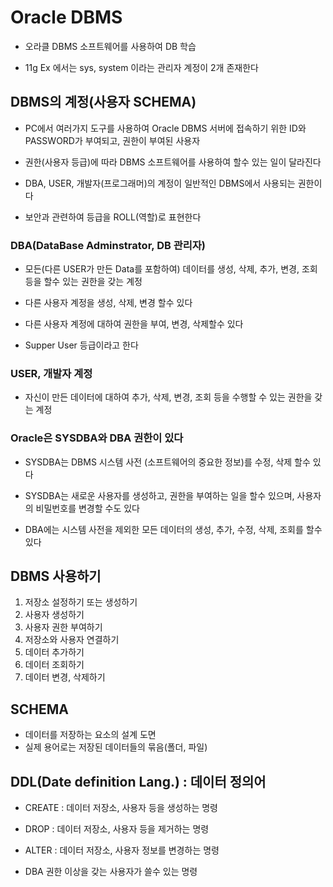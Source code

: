 # Oracle DBMS
* 오라클 DBMS 소프트웨어를 사용하여 DB 학습

* 11g Ex 에서는 sys, system 이라는 관리자 계정이
	2개 존재한다

## DBMS의 계정(사용자 SCHEMA)
* PC에서 여러가지 도구를 사용하여 Oracle DBMS 서버에
	접속하기 위한 ID와 PASSWORD가 부여되고,
	권한이 부여된 사용자 

* 권한(사용자 등급)에 따라 DBMS 소프트웨어를 사용하여
	할수 있는 일이 달라진다

* DBA, USER, 개발자(프로그래머)의 계정이 
	일반적인 DBMS에서 사용되는 권한이다 

* 보안과 관련하여 등급을 ROLL(역할)로 표현한다

### DBA(DataBase Adminstrator, DB 관리자)
* 모든(다른 USER가 만든 Data를 포함하여) 
	데이터를 생성, 삭제, 추가, 변경, 조회 등을 
	할수 있는 권한을 갖는 계정

* 다른 사용자 계정을 생성, 삭제, 변경 할수 있다 

* 다른 사용자 계정에 대하여 권한을 부여, 변경, 삭제할수 있다

* Supper User 등급이라고 한다 

### USER, 개발자 계정
* 자신이 만든 데이터에 대하여 추가, 삭제, 변경, 조회 등을
	수행할 수 있는 권한을 갖는 계정

### Oracle은 SYSDBA와 DBA 권한이 있다
* SYSDBA는 DBMS 시스템 사전 (소프트웨어의 중요한 정보)를 
	수정, 삭제 할수 있다 

* SYSDBA는 새로운 사용자를 생성하고, 권한을 부여하는
	일을 할수 있으며, 사용자의 비밀번호를 변경할 수도 있다

* DBA에는 시스템 사전을 제외한 모든 데이터의 생성, 추가, 
	수정, 삭제, 조회를 할수 있다 

## DBMS 사용하기
1. 저장소 설정하기 또는 생성하기
2. 사용자 생성하기
3. 사용자 권한 부여하기 
4. 저장소와 사용자 연결하기
5. 데이터 추가하기
6. 데이터 조회하기
7. 데이터 변경, 삭제하기


## SCHEMA
* 데이터를 저장하는 요소의 설계 도면
* 실제 용어로는 저장된 데이터들의 묶음(폴더, 파일)

## DDL(Date definition Lang.) : 데이터 정의어 
* CREATE : 데이터 저장소, 사용자 등을 생성하는 명령

* DROP : 데이터 저장소, 사용자 등을 제거하는 명령

* ALTER : 데이터 저장소, 사용자 정보를 변경하는 명령 

* DBA 권한 이상을 갖는 사용자가 쓸수 있는 명령 
